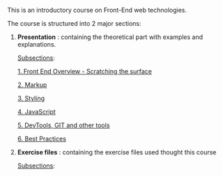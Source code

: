 This is an introductory course on Front-End web technologies.



The course is structured into 2 major sections:

1. **Presentation** : containing the theoretical part with examples and explanations.

   <u>Subsections</u>:

   [1. Front End Overview - Scratching the surface](presentation/00_FrontEndOverview.md)

   [2. Markup](presentation/01_Markup.md)

   [3. Styling](presentation/02_Styling.md)

   [4. JavaScript](presentation/03_JavaScript.md)

   [5. DevTools, GIT and other tools](presentation/04_DevTools.md)

   [6. Best Practices](presentation/05_BestPractices.md)

   

2. **Exercise files** : containing the exercise files used thought this course 

   <u>Subsections</u>:





